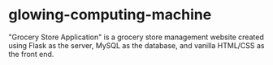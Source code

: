 # glowing-computing-machine
"Grocery Store Application" is a grocery store management website created using Flask as the server, MySQL as the database, and vanilla HTML/CSS as the front end. 

